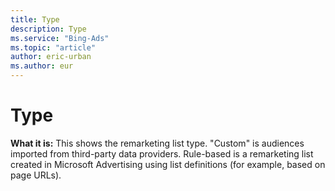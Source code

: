 ```yaml
---
title: Type
description: Type
ms.service: "Bing-Ads"
ms.topic: "article"
author: eric-urban
ms.author: eur
---
```


# Type

**What it is:** This shows the remarketing list type. "Custom" is audiences imported from third-party data providers. Rule-based is a remarketing list created in Microsoft Advertising using list definitions (for example, based on page URLs).



